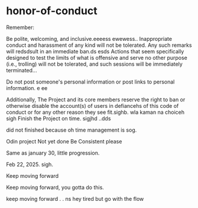 # honor-of-conduct
Remember:

Be polite, welcoming, and inclusive.eeeess
ewewess..
Inappropriate conduct and harassment of any kind will not be tolerated. Any such remarks will redsdsult in an immediate ban.ds
esds
Actions that seem specifically designed to test the limits of what is offensive and serve no other purpose (i.e., trolling) will not be tolerated, and such sessions will be immediately terminated...

Do not post someone's personal information or post links to personal information. e ee 

Additionally, The Project and its core members reserve the right to ban or otherwise disable the account(s) of users in defiancehs of this code of conduct or for any other reason they see fit.sighb.
 wla kaman na choiceh
sigh
Finish the Project on time.  sigjhd
..dds

did not finished because oh time management is sog.



Odin project
Not yet done
Be Consistent please

Same as january 30, little progression.

Feb 22, 2025. sigh.


Keep moving forward

Keep moving forward, you gotta do this.

keep moving forward . . ns
hey
tired but go with the flow 
